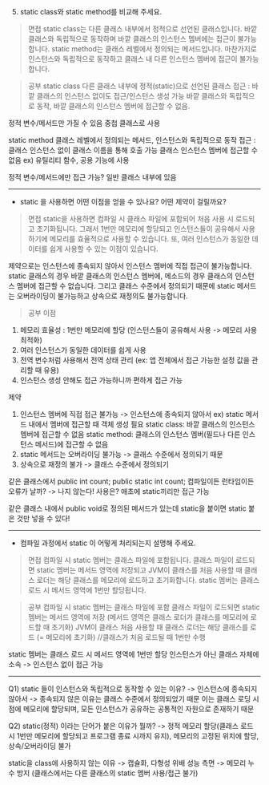 5. static class와 static method를 비교해 주세요.
> 면접
static class는 다른 클래스 내부에서 정적으로 선언된 클래스입니다. 바깥 클래스와 독립적으로 동작하며 바깥 클래스의 인스턴스 멤버에는 접근이 불가능합니다.
static method는 클래스 레벨에서 정의되는 메서드입니다. 마찬가지로 인스턴스와 독립적으로 동작하고 클래스 내 다른 인스턴스 멤버에 접근이 불가능합니다.

> 공부
static class
다른 클래스 내부에 정적(static)으로 선언된 클래스
접근 : 바깥 클래스의 인스턴스 없이도 접근/인스턴스 생성 가능
바깥 클래스와 독립적으로 동작, 바깥 클래스의 인스턴스 멤버에 접근할 수 없음.

정적 변수/메서드만 가질 수 있음
중첩 클래스로 사용

static method
클래스 레벨에서 정의되는 메서드, 인스턴스와 독립적으로 동작
접근 : 클래스 인스턴스 없이 클래스 이름을 통해 호출 가능
클래스 인스턴스 멤버에 접근할 수 없음
ex) 유틸리티 함수, 공용 기능에 사용

정적 변수/메서드에만 접근 가능?
일반 클래스 내부에 있음

-------------------

- static 을 사용하면 어떤 이점을 얻을 수 있나요? 어떤 제약이 걸릴까요?
> 면접
static을 사용하면 컴파일 시 클래스 파일에 포함되어 처음 사용 시 로드되고 초기화됩니다. 
그래서 1번만 메모리에 할당되고 인스턴스들이 공유해서 사용하기에 메모리를 효율적으로 사용할 수 있습니다.
또, 여러 인스턴스가 동일한 데이터를 쉽게 사용할 수 있는 이점이 있습니다.

제약으로는 인스턴스에 종속되지 않아서 인스턴스 멤버에 직접 접근이 불가능합니다.
static 클래스의 경우 바깥 클래스의 인스턴스 멤버에, 메소드의 경우 클래스의 인스턴스 멤버에 접근할 수 없습니다.
그리고 클래스 수준에서 정의되기 때문에 static 메서드는 오버라이딩이 불가능하고 상속으로 재정의도 불가능합니다.

> 공부
이점
1) 메모리 효율성 : 1번만 메모리에 할당 (인스턴스들이 공유해서 사용 -> 메모리 사용 최적화)
2) 여러 인스턴스가 동일한 데이터를 쉽게 사용
3) 전역 변수처럼 사용해서 전역 상태 관리 (ex: 앱 전체에서 접근 가능한 설정 값을 관리할 때 유용)
4) 인스턴스 생성 안해도 접근 가능하니까 편하게 접근 가능

제약
1) 인스턴스 멤버에 직접 접근 불가능 -> 인스턴스에 종속되지 않아서
ex) static 메서드 내에서 멤버에 접근할 때 객체 생성 필요
static class: 바깥 클래스의 인스턴스 멤버에 접근할 수 없음
static method: 클래스의 인스턴스 멤버(필드나 다른 인스턴스 메서드)에 접근할 수 없음
2) static 메서드는 오버라이딩 불가능 -> 클래스 수준에서 정의되기 때문
3) 상속으로 재정의 불가 -> 클래스 수준에서 정의되기 

같은 클래스에서 
public int count;
public static int count;
컴파일이든 런타임이든 오류가 날까? -> 나지 않는다!
사용은? 애초에 static끼리만 접근 가능

같은 클래스 내에서 public void로 정의된 메서드가 있는데 
static을 붙이면 static 붙은 것만 넣을 수 있다!

-------------------

- 컴파일 과정에서 static 이 어떻게 처리되는지 설명해 주세요.
> 면접
컴파일 시 static 멤버는 클래스 파일에 포함됩니다. 
클래스 파일이 로드되면 static 멤버는 메서드 영역에 저장되고 
JVM이 클래스를 처음 사용할 때 클래스 로더는 해당 클래스를 메모리에 로드하고 초기화합니다. 
static 멤버는 클래스 로드 시 메서드 영역에 1번만 할당됩니다.

> 공부
컴파일 시 static 멤버는 클래스 파일에 포함
클래스 파일이 로드되면 static 멤버는 메서드 영역에 저장 (메서드 영역은 클래스 로더가 클래스를 메모리에 로드할 때 초기화)
JVM이 클래스 처음 사용할 때 클래스 로더는 해당 클래스를 로드 (= 메모리에 초기화) //클래스가 처음 로드될 때 1번만 수행

static 멤버는 클래스 로드 시 메서드 영역에 1번만 할당
인스턴스가 아닌 클래스 자체에 소속 -> 인스턴스 없이 접근 가능

-------------------

Q1) static 들이 인스턴스와 독립적으로 동작할 수 있는 이유?
-> 인스턴스에 종속되지 않아서 -> 종속되지 않은 이유는 클래스 수준에서 정의되었기 때문
이는 클래스 로딩 시점에 메모리에 할당되며, 모든 인스턴스가 공유하는 공통적인 자원으로 존재하기 때문

Q2) static(정적) 이라는 단어가 붙은 이유가 뭘까?
-> 정적 메모리 할당(클래스 로드 시 1번만 메모리에 할당되고 프로그램 종료 시까지 유지), 메모리의 고정된 위치에 할당, 상속/오버라이딩 불가

static을 class에 사용하지 않는 이유 -> 캡슐화, 다형성 위배
성능 측면 -> 메모리 누수 방지 (클래스에서는 다른 클래스의 static 멤버 사용/접근 불가)

